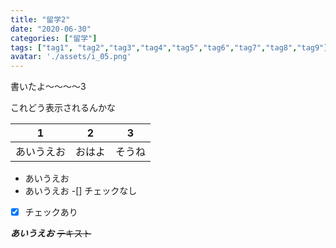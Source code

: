 ```yaml
---
title: "留学2"
date: "2020-06-30"
categories: ["留学"]
tags: ["tag1", "tag2","tag3","tag4","tag5","tag6","tag7","tag8","tag9"]
avatar: './assets/i_05.png'
---
```


書いたよ〜〜〜〜3

これどう表示されるんかな

|1|2|3|
|-|-|-|
|あいうえお|おはよ|そうね|

*   あいうえお
*   あいうえお
-[] チェックなし
-[x]    チェックあり 

***あいうえお***
~~テキスト~~